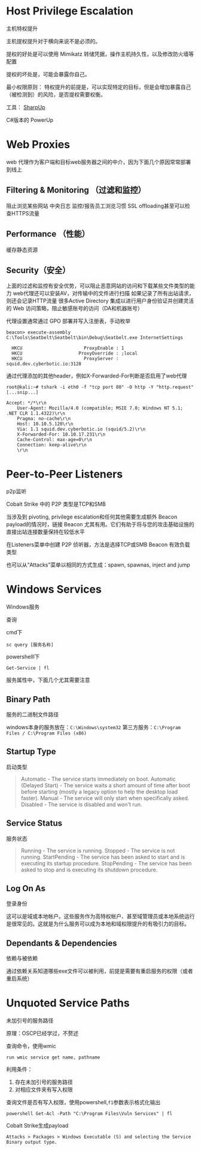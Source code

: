 # Host Privilege Escalation

主机特权提升

主机提权提升对于横向来说不是必须的。

提权的好处是可以使用 Mimikatz 转储凭据，操作主机持久性，以及修改防火墙等配置

提权的坏处是，可能会暴露你自己。

最小权限原则：
特权提升的前提是，可以实现特定的目标，但是会增加暴露自己（被检测到）的风险，是否提权需要权衡。

工具：
[SharpUp](https://github.com/GhostPack/SharpUp)

C#版本的 PowerUp

# Web Proxies

web 代理作为客户端和目标web服务器之间的中介，因为下面几个原因常常部署到线上

## Filtering & Monitoring （过滤和监控）
阻止浏览某些网站
中央日志
监控/报告员工浏览习惯
SSL offloading甚至可以检查HTTPS流量

## Performance （性能）
缓存静态资源

## Security（安全）
上面的过滤和监控有安全优势，可以阻止恶意网站的访问和下载某些文件类型的能力
web代理还可以安装AV，对传输中的文件进行扫描
如果记录了所有出站请求，则还会记录HTTP流量
很多Active Directory 集成以进行用户身份验证并创建灵活的 Web 访问策略，阻止敏感账号的访问（DA和机器账号）



代理设置通常通过 GPO 部署并写入注册表，手动枚举
```
beacon> execute-assembly C:\Tools\Seatbelt\Seatbelt\bin\Debug\Seatbelt.exe InternetSettings

  HKCU                       ProxyEnable : 1
  HKCU                     ProxyOverride : ;local
  HKCU                       ProxyServer : squid.dev.cyberbotic.io:3128
```


通过代理添加的其他header，例如X-Forwarded-For判断是否启用了web代理
```
root@kali:~# tshark -i eth0 -f "tcp port 80" -O http -Y "http.request"
[...snip...]

Accept: */*\r\n
    User-Agent: Mozilla/4.0 (compatible; MSIE 7.0; Windows NT 5.1; .NET CLR 1.1.4322)\r\n
    Pragma: no-cache\r\n
    Host: 10.10.5.120\r\n
    Via: 1.1 squid.dev.cyberbotic.io (squid/5.2)\r\n
    X-Forwarded-For: 10.10.17.231\r\n
    Cache-Control: max-age=0\r\n
    Connection: keep-alive\r\n
    \r\n
```

# Peer-to-Peer Listeners
p2p监听

Cobalt Strike 中的 P2P 类型是TCP和SMB

当涉及到 pivoting, privilege escalation和任何其他需要生成额外 Beacon payload的情况时，链接 Beacon 尤其有用。它们有助于将与您的攻击基础设施的直接出站连接数量保持在较低水平

在Listeners菜单中创建 P2P 侦听器，方法是选择TCP或SMB Beacon 有效负载类型

也可以从“Attacks”菜单以相同的方式生成：spawn, spawnas, inject and jump


# Windows Services
Windows服务

查询

cmd下
```
sc query [服务名称]
```

powershelll下
```
Get-Service | fl
```


服务属性中，下面几个尤其需要注意

## Binary Path
服务的二进制文件路径

windows本身的服务放在：```C:\Windows\system32```
第三方服务：```C:\Program Files / C:\Program Files (x86)```

## Startup Type
启动类型

> Automatic - The service starts immediately on boot.
> Automatic (Delayed Start) - The service waits a short amount of time after boot before starting (mostly a legacy option to help the desktop load faster).
> Manual - The service will only start when specifically asked.
> Disabled - The service is disabled and won't run.

## Service Status
服务状态

> Running - The service is running.
> Stopped - The service is not running.
> StartPending - The service has been asked to start and is executing its startup procedure.
> StopPending - The service has been asked to stop and is executing its shutdown procedure.


## Log On As
登录身份

这可以是域或本地帐户。这些服务作为高特权帐户、甚至域管理员或本地系统运行是很常见的。这就是为什么服务可以成为本地和域权限提升的有吸引力的目标。

## Dependants & Dependencies
依赖与被依赖

通过依赖关系知道哪些exe文件可以被利用，前提是需要有重启服务的权限（或者重启系统）


# Unquoted Service Paths

未加引号的服务路径

原理：OSCP已经学过，不赘述

查询命令，使用wmic
```
run wmic service get name, pathname
```

利用条件：
1. 存在未加引号的服务路径
2. 对相应文件夹有写入权限

查询文件是否有写入权限，使用powershell,```f1```参数表示格式化输出
```
powershell Get-Acl -Path "C:\Program Files\Vuln Services" | fl
```

Cobalt Strike生成payload
```
Attacks > Packages > Windows Executable (S) and selecting the Service Binary output type.
```